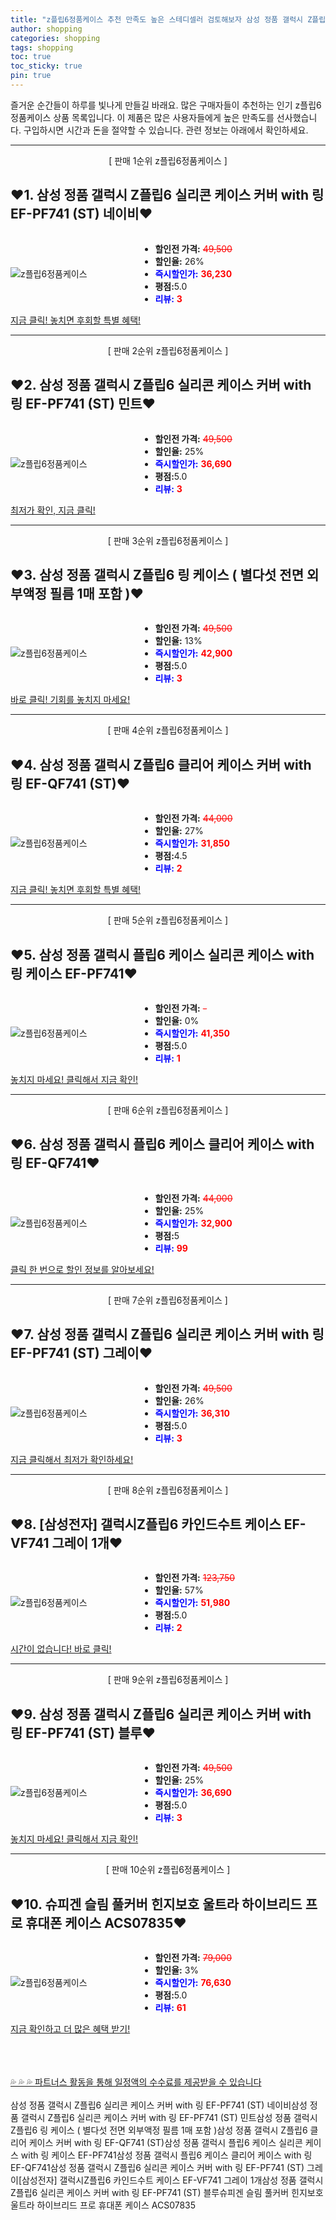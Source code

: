 ```yaml
---
title: "z플립6정품케이스 추천 만족도 높은 스테디셀러 검토해보자 삼성 정품 갤럭시 Z플립6 실리콘"
author: shopping
categories: shopping
tags: shopping
toc: true
toc_sticky: true
pin: true
---
```

즐거운 순간들이 하루를 빛나게 만들길 바래요. 많은 구매자들이 추천하는 인기 z플립6정품케이스 상품 목록입니다. 이 제품은 많은 사용자들에게 높은 만족도를 선사했습니다. 구입하시면 시간과 돈을 절약할 수 있습니다. 관련 정보는 아래에서 확인하세요.

---
<p class="toplist" style="margin: 0 auto; display: block; width: fit-content;">[ 판매 1순위 z플립6정품케이스 ]</p>

<h2><strong>❤️1. 삼성 정품 갤럭시 Z플립6 실리콘 케이스 커버 with 링 EF-PF741 (ST) 네이비❤️</strong></h2>

<div style="display: flex; align-items: center;">
    <div style="flex: 0.4;">
        <img src="https://thumbnail8.coupangcdn.com/thumbnails/remote/230x230ex/image/vendor_inventory/8e23/a2d0dc5e8d41374ebefcfe387f5f4b495bcc65355498f9284dc09536b5e1.jpg" alt="z플립6정품케이스" style="max-width: 100%;">
    </div>
    <div style="flex: 0.6; margin-left: 10px;">
        <ul>
            <li><strong>할인전 가격:</strong> <del style="color: red;">49,500</del></li>
            <li><strong>할인율:</strong> 26%</li>
            <li><span style='color:blue'><strong>즉시할인가:</strong></span> <span style='color:red'><strong>36,230</strong></span></li>
            <li><strong>평점:</strong>5.0</li>
            <li><span style='color:blue'><strong>리뷰:</strong></span> <span style='color:red'><strong>3</strong></span></li>
        </ul>
    </div>
</div>
<div class="center">
    <a href="https://William4Davisa.github.io?lptag=AF9450613&subid=githubio&pageKey=8217155520&traceid=V0-153&itemId=23605792802&vendorItemId=90631510614" class="myButton">
        지금 클릭! 놓치면 후회할 특별 혜택!
    </a>
</div>


---
<p class="toplist" style="margin: 0 auto; display: block; width: fit-content;">[ 판매 2순위 z플립6정품케이스 ]</p>

<h2><strong>❤️2. 삼성 정품 갤럭시 Z플립6 실리콘 케이스 커버 with 링 EF-PF741 (ST) 민트❤️</strong></h2>

<div style="display: flex; align-items: center;">
    <div style="flex: 0.4;">
        <img src="https://thumbnail8.coupangcdn.com/thumbnails/remote/230x230ex/image/vendor_inventory/8e23/a2d0dc5e8d41374ebefcfe387f5f4b495bcc65355498f9284dc09536b5e1.jpg" alt="z플립6정품케이스" style="max-width: 100%;">
    </div>
    <div style="flex: 0.6; margin-left: 10px;">
        <ul>
            <li><strong>할인전 가격:</strong> <del style="color: red;">49,500</del></li>
            <li><strong>할인율:</strong> 25%</li>
            <li><span style='color:blue'><strong>즉시할인가:</strong></span> <span style='color:red'><strong>36,690</strong></span></li>
            <li><strong>평점:</strong>5.0</li>
            <li><span style='color:blue'><strong>리뷰:</strong></span> <span style='color:red'><strong>3</strong></span></li>
        </ul>
    </div>
</div>
<div class="center">
    <a href="https://William4Davisa.github.io?lptag=AF9450613&subid=githubio&pageKey=8217155520&traceid=V0-153&itemId=23605792787&vendorItemId=90631510463" class="myButton">
        최저가 확인, 지금 클릭!
    </a>
</div>


---
<p class="toplist" style="margin: 0 auto; display: block; width: fit-content;">[ 판매 3순위 z플립6정품케이스 ]</p>

<h2><strong>❤️3. 삼성 정품 갤럭시 Z플립6 링 케이스 ( 별다섯 전면 외부액정 필름 1매 포함 )❤️</strong></h2>

<div style="display: flex; align-items: center;">
    <div style="flex: 0.4;">
        <img src="https://thumbnail8.coupangcdn.com/thumbnails/remote/230x230ex/image/vendor_inventory/2718/de93d67efaeb8b3720a1cff25e7e179f806b4553eef0c38294b4219655e6.jpg" alt="z플립6정품케이스" style="max-width: 100%;">
    </div>
    <div style="flex: 0.6; margin-left: 10px;">
        <ul>
            <li><strong>할인전 가격:</strong> <del style="color: red;">49,500</del></li>
            <li><strong>할인율:</strong> 13%</li>
            <li><span style='color:blue'><strong>즉시할인가:</strong></span> <span style='color:red'><strong>42,900</strong></span></li>
            <li><strong>평점:</strong>5.0</li>
            <li><span style='color:blue'><strong>리뷰:</strong></span> <span style='color:red'><strong>3</strong></span></li>
        </ul>
    </div>
</div>
<div class="center">
    <a href="https://William4Davisa.github.io?lptag=AF9450613&subid=githubio&pageKey=8224538853&traceid=V0-153&itemId=23649062314&vendorItemId=90674453542" class="myButton">
        바로 클릭! 기회를 놓치지 마세요!
    </a>
</div>


---
<p class="toplist" style="margin: 0 auto; display: block; width: fit-content;">[ 판매 4순위 z플립6정품케이스 ]</p>

<h2><strong>❤️4. 삼성 정품 갤럭시 Z플립6 클리어 케이스 커버 with 링 EF-QF741 (ST)❤️</strong></h2>

<div style="display: flex; align-items: center;">
    <div style="flex: 0.4;">
        <img src="https://thumbnail8.coupangcdn.com/thumbnails/remote/230x230ex/image/vendor_inventory/7e57/40476d9189cdcc7c0df6dd23ae9fc0d601851bbf5f600900732117fa93ca.jpg" alt="z플립6정품케이스" style="max-width: 100%;">
    </div>
    <div style="flex: 0.6; margin-left: 10px;">
        <ul>
            <li><strong>할인전 가격:</strong> <del style="color: red;">44,000</del></li>
            <li><strong>할인율:</strong> 27%</li>
            <li><span style='color:blue'><strong>즉시할인가:</strong></span> <span style='color:red'><strong>31,850</strong></span></li>
            <li><strong>평점:</strong>4.5</li>
            <li><span style='color:blue'><strong>리뷰:</strong></span> <span style='color:red'><strong>2</strong></span></li>
        </ul>
    </div>
</div>
<div class="center">
    <a href="https://William4Davisa.github.io?lptag=AF9450613&subid=githubio&pageKey=8217158918&traceid=V0-153&itemId=23605833255&vendorItemId=90718364195" class="myButton">
        지금 클릭! 놓치면 후회할 특별 혜택!
    </a>
</div>


---
<p class="toplist" style="margin: 0 auto; display: block; width: fit-content;">[ 판매 5순위 z플립6정품케이스 ]</p>

<h2><strong>❤️5. 삼성 정품 갤럭시 플립6 케이스 실리콘 케이스 with 링 케이스 EF-PF741❤️</strong></h2>

<div style="display: flex; align-items: center;">
    <div style="flex: 0.4;">
        <img src="https://thumbnail8.coupangcdn.com/thumbnails/remote/230x230ex/image/vendor_inventory/f823/d1746e9409163a4024a9bcb187323771bb16b7802cabdf40206dd79368d4.jpg" alt="z플립6정품케이스" style="max-width: 100%;">
    </div>
    <div style="flex: 0.6; margin-left: 10px;">
        <ul>
            <li><strong>할인전 가격:</strong> <del style="color: red;">-</del></li>
            <li><strong>할인율:</strong> 0%</li>
            <li><span style='color:blue'><strong>즉시할인가:</strong></span> <span style='color:red'><strong>41,350</strong></span></li>
            <li><strong>평점:</strong>5.0</li>
            <li><span style='color:blue'><strong>리뷰:</strong></span> <span style='color:red'><strong>1</strong></span></li>
        </ul>
    </div>
</div>
<div class="center">
    <a href="https://William4Davisa.github.io?lptag=AF9450613&subid=githubio&pageKey=8219755803&traceid=V0-153&itemId=23622412519&vendorItemId=90676144841" class="myButton">
        놓치지 마세요! 클릭해서 지금 확인!
    </a>
</div>


---
<p class="toplist" style="margin: 0 auto; display: block; width: fit-content;">[ 판매 6순위 z플립6정품케이스 ]</p>

<h2><strong>❤️6. 삼성 정품 갤럭시 플립6 케이스 클리어 케이스 with 링 EF-QF741❤️</strong></h2>

<div style="display: flex; align-items: center;">
    <div style="flex: 0.4;">
        <img src="https://thumbnail9.coupangcdn.com/thumbnails/remote/230x230ex/image/vendor_inventory/d452/a4d3de9b4570b198cf03ec11e9b49dabf1981c88aca50d45b7d9bd58a993.jpg" alt="z플립6정품케이스" style="max-width: 100%;">
    </div>
    <div style="flex: 0.6; margin-left: 10px;">
        <ul>
            <li><strong>할인전 가격:</strong> <del style="color: red;">44,000</del></li>
            <li><strong>할인율:</strong> 25%</li>
            <li><span style='color:blue'><strong>즉시할인가:</strong></span> <span style='color:red'><strong>32,900</strong></span></li>
            <li><strong>평점:</strong>5</li>
            <li><span style='color:blue'><strong>리뷰:</strong></span> <span style='color:red'><strong>99</strong></span></li>
        </ul>
    </div>
</div>
<div class="center">
    <a href="https://William4Davisa.github.io?lptag=AF9450613&subid=githubio&pageKey=8219771475&traceid=V0-153&itemId=23622538755&vendorItemId=90648109875" class="myButton">
        클릭 한 번으로 할인 정보를 알아보세요!
    </a>
</div>


---
<p class="toplist" style="margin: 0 auto; display: block; width: fit-content;">[ 판매 7순위 z플립6정품케이스 ]</p>

<h2><strong>❤️7. 삼성 정품 갤럭시 Z플립6 실리콘 케이스 커버 with 링 EF-PF741 (ST) 그레이❤️</strong></h2>

<div style="display: flex; align-items: center;">
    <div style="flex: 0.4;">
        <img src="https://thumbnail8.coupangcdn.com/thumbnails/remote/230x230ex/image/vendor_inventory/8e23/a2d0dc5e8d41374ebefcfe387f5f4b495bcc65355498f9284dc09536b5e1.jpg" alt="z플립6정품케이스" style="max-width: 100%;">
    </div>
    <div style="flex: 0.6; margin-left: 10px;">
        <ul>
            <li><strong>할인전 가격:</strong> <del style="color: red;">49,500</del></li>
            <li><strong>할인율:</strong> 26%</li>
            <li><span style='color:blue'><strong>즉시할인가:</strong></span> <span style='color:red'><strong>36,310</strong></span></li>
            <li><strong>평점:</strong>5.0</li>
            <li><span style='color:blue'><strong>리뷰:</strong></span> <span style='color:red'><strong>3</strong></span></li>
        </ul>
    </div>
</div>
<div class="center">
    <a href="https://William4Davisa.github.io?lptag=AF9450613&subid=githubio&pageKey=8217155520&traceid=V0-153&itemId=23605792795&vendorItemId=90631510600" class="myButton">
        지금 클릭해서 최저가 확인하세요!
    </a>
</div>


---
<p class="toplist" style="margin: 0 auto; display: block; width: fit-content;">[ 판매 8순위 z플립6정품케이스 ]</p>

<h2><strong>❤️8. [삼성전자] 갤럭시Z플립6 카인드수트 케이스 EF-VF741 그레이 1개❤️</strong></h2>

<div style="display: flex; align-items: center;">
    <div style="flex: 0.4;">
        <img src="https://thumbnail7.coupangcdn.com/thumbnails/remote/230x230ex/image/vendor_inventory/5176/d60aec74e907c98f494eb9ca00d4c37df98e3577de331fd7199f126ad097.jpg" alt="z플립6정품케이스" style="max-width: 100%;">
    </div>
    <div style="flex: 0.6; margin-left: 10px;">
        <ul>
            <li><strong>할인전 가격:</strong> <del style="color: red;">123,750</del></li>
            <li><strong>할인율:</strong> 57%</li>
            <li><span style='color:blue'><strong>즉시할인가:</strong></span> <span style='color:red'><strong>51,980</strong></span></li>
            <li><strong>평점:</strong>5.0</li>
            <li><span style='color:blue'><strong>리뷰:</strong></span> <span style='color:red'><strong>2</strong></span></li>
        </ul>
    </div>
</div>
<div class="center">
    <a href="https://William4Davisa.github.io?lptag=AF9450613&subid=githubio&pageKey=8222504682&traceid=V0-153&itemId=23638551417&vendorItemId=90663992731" class="myButton">
        시간이 없습니다! 바로 클릭!
    </a>
</div>


---
<p class="toplist" style="margin: 0 auto; display: block; width: fit-content;">[ 판매 9순위 z플립6정품케이스 ]</p>

<h2><strong>❤️9. 삼성 정품 갤럭시 Z플립6 실리콘 케이스 커버 with 링 EF-PF741 (ST) 블루❤️</strong></h2>

<div style="display: flex; align-items: center;">
    <div style="flex: 0.4;">
        <img src="https://thumbnail8.coupangcdn.com/thumbnails/remote/230x230ex/image/vendor_inventory/8e23/a2d0dc5e8d41374ebefcfe387f5f4b495bcc65355498f9284dc09536b5e1.jpg" alt="z플립6정품케이스" style="max-width: 100%;">
    </div>
    <div style="flex: 0.6; margin-left: 10px;">
        <ul>
            <li><strong>할인전 가격:</strong> <del style="color: red;">49,500</del></li>
            <li><strong>할인율:</strong> 25%</li>
            <li><span style='color:blue'><strong>즉시할인가:</strong></span> <span style='color:red'><strong>36,690</strong></span></li>
            <li><strong>평점:</strong>5.0</li>
            <li><span style='color:blue'><strong>리뷰:</strong></span> <span style='color:red'><strong>3</strong></span></li>
        </ul>
    </div>
</div>
<div class="center">
    <a href="https://William4Davisa.github.io?lptag=AF9450613&subid=githubio&pageKey=8217155520&traceid=V0-153&itemId=23605792777&vendorItemId=90631510439" class="myButton">
        놓치지 마세요! 클릭해서 지금 확인!
    </a>
</div>


---
<p class="toplist" style="margin: 0 auto; display: block; width: fit-content;">[ 판매 10순위 z플립6정품케이스 ]</p>

<h2><strong>❤️10. 슈피겐 슬림 풀커버 힌지보호 울트라 하이브리드 프로 휴대폰 케이스 ACS07835❤️</strong></h2>

<div style="display: flex; align-items: center;">
    <div style="flex: 0.4;">
        <img src="https://thumbnail6.coupangcdn.com/thumbnails/remote/230x230ex/image/retail/images/229716618764490-5d39bde6-61a0-472b-b3b5-3dd6b6f7a3cb.jpg" alt="z플립6정품케이스" style="max-width: 100%;">
    </div>
    <div style="flex: 0.6; margin-left: 10px;">
        <ul>
            <li><strong>할인전 가격:</strong> <del style="color: red;">79,000</del></li>
            <li><strong>할인율:</strong> 3%</li>
            <li><span style='color:blue'><strong>즉시할인가:</strong></span> <span style='color:red'><strong>76,630</strong></span></li>
            <li><strong>평점:</strong>5.0</li>
            <li><span style='color:blue'><strong>리뷰:</strong></span> <span style='color:red'><strong>61</strong></span></li>
        </ul>
    </div>
</div>
<div class="center">
    <a href="https://William4Davisa.github.io?lptag=AF9450613&subid=githubio&pageKey=8151319213&traceid=V0-153&itemId=23198173616&vendorItemId=90230759100" class="myButton">
        지금 확인하고 더 많은 혜택 받기!
    </a>
</div>

<br><br><br>[💦 💦 💦 파트너스 활동을 통해 일정액의 수수료를 제공받을 수 있습니다](https://link.coupang.com/a/bcpT2c)<br><br>삼성 정품 갤럭시 Z플립6 실리콘 케이스 커버 with 링 EF-PF741 (ST) 네이비삼성 정품 갤럭시 Z플립6 실리콘 케이스 커버 with 링 EF-PF741 (ST) 민트삼성 정품 갤럭시 Z플립6 링 케이스 ( 별다섯 전면 외부액정 필름 1매 포함 )삼성 정품 갤럭시 Z플립6 클리어 케이스 커버 with 링 EF-QF741 (ST)삼성 정품 갤럭시 플립6 케이스 실리콘 케이스 with 링 케이스 EF-PF741삼성 정품 갤럭시 플립6 케이스 클리어 케이스 with 링 EF-QF741삼성 정품 갤럭시 Z플립6 실리콘 케이스 커버 with 링 EF-PF741 (ST) 그레이[삼성전자] 갤럭시Z플립6 카인드수트 케이스 EF-VF741 그레이 1개삼성 정품 갤럭시 Z플립6 실리콘 케이스 커버 with 링 EF-PF741 (ST) 블루슈피겐 슬림 풀커버 힌지보호 울트라 하이브리드 프로 휴대폰 케이스 ACS07835